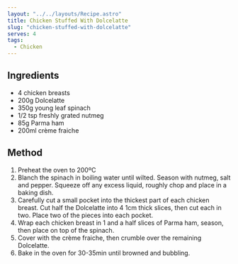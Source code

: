 ```yaml
---
layout: "../../layouts/Recipe.astro"
title: Chicken Stuffed With Dolcelatte
slug: "chicken-stuffed-with-dolcelatte"
serves: 4
tags:
  - Chicken
---
```


## Ingredients

- 4 chicken breasts
- 200g Dolcelatte
- 350g young leaf spinach
- 1/2 tsp freshly grated nutmeg
- 85g Parma ham
- 200ml crème fraiche

## Method

1. Preheat the oven to 200ºC
1. Blanch the spinach in boiling water until wilted. Season with nutmeg, salt and pepper. Squeeze off any excess liquid, roughly chop and place in a baking dish.
1. Carefully cut a small pocket into the thickest part of each chicken breast. Cut half the Dolcelatte into 4 1cm thick slices, then cut each in two. Place two of the pieces into each pocket.
1. Wrap each chicken breast in 1 and a half slices of Parma ham, season, then place on top of the spinach.
1. Cover with the crème fraiche, then crumble over the remaining Dolcelatte.
1. Bake in the oven for 30-35min until browned and bubbling.